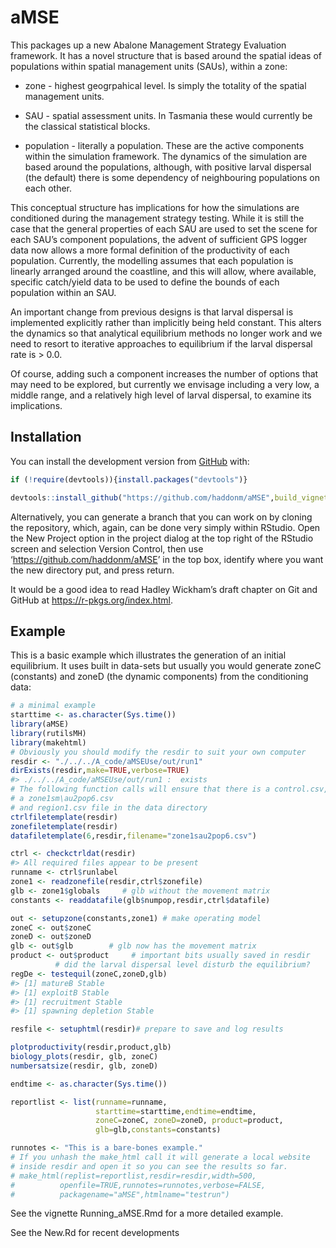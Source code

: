 
<!-- README.md is generated from README.Rmd. Please edit that file -->

# aMSE

<!-- badges: start -->

<!-- badges: end -->

This packages up a new Abalone Management Strategy Evaluation framework.
It has a novel structure that is based around the spatial ideas of
populations within spatial management units (SAUs), within a zone:

  - zone - highest geogrpahical level. Is simply the totality of the
    spatial management units.

  - SAU - spatial assessment units. In Tasmania these would currently be
    the classical statistical blocks.

  - population - literally a population. These are the active components
    within the simulation framework. The dynamics of the simulation are
    based around the populations, although, with positive larval
    dispersal (the default) there is some dependency of neighbouring
    populations on each other.

This conceptual structure has implications for how the simulations are
conditioned during the management strategy testing. While it is still
the case that the general properties of each SAU are used to set the
scene for each SAU’s component populations, the advent of sufficient GPS
logger data now allows a more formal definition of the productivity of
each population. Currently, the modelling assumes that each population
is linearly arranged around the coastline, and this will allow, where
available, specific catch/yield data to be used to define the bounds of
each population within an SAU.

An important change from previous designs is that larval dispersal is
implemented explicitly rather than implicitly being held constant. This
alters the dynamics so that analytical equilibrium methods no longer
work and we need to resort to iterative approaches to equilibrium if the
larval dispersal rate is \> 0.0.

Of course, adding such a component increases the number of options that
may need to be explored, but currently we envisage including a very low,
a middle range, and a relatively high level of larval dispersal, to
examine its implications.

## Installation

You can install the development version from
[GitHub](https://github.com/haddonm/aMSE) with:

``` r
if (!require(devtools)){install.packages("devtools")} 

devtools::install_github("https://github.com/haddonm/aMSE",build_vignettes = TRUE)
```

Alternatively, you can generate a branch that you can work on by cloning
the repository, which, again, can be done very simply within RStudio.
Open the New Project option in the project dialog at the top right of
the RStudio screen and selection Version Control, then use
‘<https://github.com/haddonm/aMSE>’ in the top box, identify where you
want the new directory put, and press return.

It would be a good idea to read Hadley Wickham’s draft chapter on Git
and GitHub at <https://r-pkgs.org/index.html>.

## Example

This is a basic example which illustrates the generation of an initial
equilibrium. It uses built in data-sets but usually you would generate
zoneC (constants) and zoneD (the dynamic components) from the
conditioning data:

``` r
# a minimal example
starttime <- as.character(Sys.time())
library(aMSE)
library(rutilsMH)
library(makehtml)
# Obviously you should modify the resdir to suit your own computer
resdir <- "./../../A_code/aMSEUse/out/run1"
dirExists(resdir,make=TRUE,verbose=TRUE)
#> ./../../A_code/aMSEUse/out/run1 :  exists
# The following function calls will ensure that there is a control.csv,
# a zone1sm\au2pop6.csv
# and region1.csv file in the data directory
ctrlfiletemplate(resdir)
zonefiletemplate(resdir)
datafiletemplate(6,resdir,filename="zone1sau2pop6.csv")

ctrl <- checkctrldat(resdir)
#> All required files appear to be present
runname <- ctrl$runlabel
zone1 <- readzonefile(resdir,ctrl$zonefile)
glb <- zone1$globals     # glb without the movement matrix
constants <- readdatafile(glb$numpop,resdir,ctrl$datafile)

out <- setupzone(constants,zone1) # make operating model
zoneC <- out$zoneC
zoneD <- out$zoneD
glb <- out$glb        # glb now has the movement matrix
product <- out$product     # important bits usually saved in resdir
          # did the larval dispersal level disturb the equilibrium?
regDe <- testequil(zoneC,zoneD,glb)
#> [1] matureB Stable
#> [1] exploitB Stable
#> [1] recruitment Stable
#> [1] spawning depletion Stable

resfile <- setuphtml(resdir)# prepare to save and log results

plotproductivity(resdir,product,glb)
biology_plots(resdir, glb, zoneC)
numbersatsize(resdir, glb, zoneD)

endtime <- as.character(Sys.time())

reportlist <- list(runname=runname,
                   starttime=starttime,endtime=endtime,
                   zoneC=zoneC, zoneD=zoneD, product=product,
                   glb=glb,constants=constants)

runnotes <- "This is a bare-bones example."
# If you unhash the make_html call it will generate a local website 
# inside resdir and open it so you can see the results so far.
# make_html(replist=reportlist,resdir=resdir,width=500,
#          openfile=TRUE,runnotes=runnotes,verbose=FALSE,
#          packagename="aMSE",htmlname="testrun")
```

See the vignette Running\_aMSE.Rmd for a more detailed example.

See the New.Rd for recent developments
